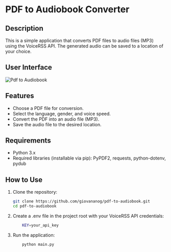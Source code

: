 # PDF to Audiobook Converter

## Description
This is a simple application that converts PDF files to audio files (MP3) using the VoiceRSS API. The generated audio can be saved to a location of your choice.

## User Interface
![Pdf to Audiobook]('files/image.png')

## Features
- Choose a PDF file for conversion.
- Select the language, gender, and voice speed.
- Convert the PDF into an audio file (MP3).
- Save the audio file to the desired location.

## Requirements
- Python 3.x
- Required libraries (installable via pip): PyPDF2, requests, python-dotenv, pydub

## How to Use
1. Clone the repository:
   ```bash
   git clone https://github.com/giovananog/pdf-to-audiobook.git
   cd pdf-to-audiobook
   ```

2. Create a .env file in the project root with your VoiceRSS API credentials:

    ```bash
        KEY=your_api_key
    ```

3. Run the application:
    ```bash
        python main.py
    ```